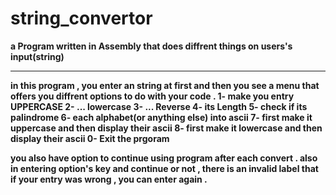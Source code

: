 # string_convertor
<b>a Program written in Assembly that does diffrent things on users's input(string)<b>
<hr>
in this program , you enter an string at first and then you see a menu that offers you diffrent options to do with your code .
1- make you entry UPPERCASE
2- ... lowercase
3- ... Reverse
4- its Length
5- check if its palindrome
6- each alphabet(or anything else) into ascii
7- first make it uppercase and then display their ascii
8- first make it lowercase and then display their ascii
0- Exit the prgoram

you also have option to continue using program after each convert .
also in entering option's key   and   continue or not  , there is an invalid label that if your entry was wrong , you can enter again . 
